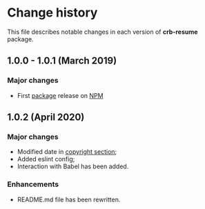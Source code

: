 # Change history

This file describes notable changes in each version of **crb-resume** package.

## 1.0.0 - 1.0.1 (March 2019)

### Major changes

 + First [package](https://www.npmjs.com/package/crb-resume) release on [NPM](https://www.npmjs.com/)

## 1.0.2 (April 2020)

### Major changes

 + Modified date in [copyright section](LICENSE);
 + Added eslint config;
 + Interaction with Babel has been added.
 
### Enhancements

+ README.md file has been rewritten.